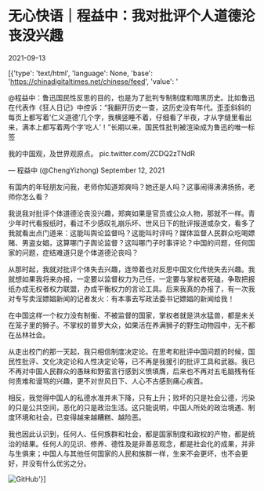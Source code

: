 # 无心快语｜程益中：我对批评个人道德沦丧没兴趣

2021-09-13

[{'type': 'text/html', 'language': None, 'base': 'https://chinadigitaltimes.net/chinese/feed', 'value': '

@程益中：鲁迅国民性反思的目的，也是为了批判专制制度和暗黑历史。比如鲁迅在代表作《狂人日记》中控诉：“我翻开历史一查，这历史没有年代。歪歪斜斜的每页上都写着’仁义道德’几个字，我横竖睡不着，仔细看了半夜，才从字缝里看出来，满本上都写着两个字’吃人’！”长期以来，国民性批判被渲染成为鲁迅的唯一标签





我的中国观，及世界观原点。 pic.twitter.com/ZCDQ2zTNdR

&mdash; 程益中 (@ChengYizhong) September 12, 2021



有国内的年轻朋友问我，老师你知道郑爽吗？她还是人吗？这事闹得沸沸扬扬，老师你怎么看？

我说我对批评个体道德沦丧没兴趣，郑爽如果是官员或公众人物，那就不一样。青少年时代看报纸时，看过不少感叹礼崩乐坏、世风日下的批评报道或杂文，看多了我就看出点门道来：这能叫舆论监督吗？这能叫时评吗？媒体监督人民群众吃喝嫖赌、男盗女娼，这算哪门子舆论监督？这叫哪门子时事评论？中国的问题，任何国家的问题，症结难道只是个体道德沦丧吗？

从那时起，我就对批评个体失去兴趣，连带着也对反思中国文化传统失去兴趣。我就想如果我将来办报，一定要以监督权力为己任，一定要与掌权者死磕，争取把报纸办成无权者权力联盟，办成平衡权力的言论工具。后来我真的办报了，有一次我对专写卖淫嫖娼新闻的记者发火：有本事去写政法委书记嫖娼的新闻给我！

在中国这样一个权力没有制衡、不被监督的国家，掌权者就是洪水猛兽，都是未关在笼子里的狮子。不掌权的普罗大众，如果活在养满狮子的野生动物园中，无不都在丛林社会。

从走出校门的那一天起，我只相信制度决定论。在思考和批评中国问题的时候，国民性批评、文化决定论和人性决定论等，已不再是我援引的批评工具和武器。我已不再对中国人民群众的愚昧和野蛮言行感到义愤填膺，后来也不再对五毛脑残有任何责难和谩骂的兴趣，更不对世风日下、人心不古感到痛心疾首。

相反，我觉得中国人的私德水准并未下降，只有上升；败坏的只是社会公德，污染的只是公共空间，恶化的只是政治生活。这只能说明，中国人所处的政治境遇、制度环境和社会，已变得越来越糟糕、越险恶。

我也因此认识到，任何人、任何族群和社会，都是国家制度和政权的产物，都是统治的结果。任何人的见识、修养、德性及是非善恶观念，都是社会化的成果，并非与生俱来；中国人与其他任何国家的人民和族群一样，生来不会更坏，也不会更好，并没有什么优劣之分。

![GitHub](https://chinadigitaltimes.net/chinese/files/2021/09/image-1631509181932.png)'}]